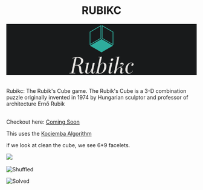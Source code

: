 
<h1  align=center>RUBIKC</h1>

<P  align=center>

<img  src="Rubikc Splash Screen/RubikcV3-Black_Splash.png"  alt="Rubikc"><br><br>

Rubikc: The Rubik's Cube game. The Rubik's Cube is a 3-D combination puzzle originally invented in 1974 by Hungarian sculptor and professor of architecture Ernő Rubik<br><br>

Checkout here: [Coming Soon](#)

This uses the [Kociemba Algorithm](http://www.kociemba.org/)

if we look at clean the cube, we see 6*9 facelets.

![](http://www.kociemba.org/pics/cubeclean.gif)


![Shuffled](https://user-images.githubusercontent.com/81550376/226800512-99b89e57-51f7-4a01-8829-9a9ff87f51a7.png)

![Solved](https://user-images.githubusercontent.com/81550376/226800517-f92b9a01-aa19-4ec5-83e8-94993ac1feed.png)


</P>
